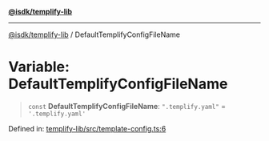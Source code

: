 [**@isdk/templify-lib**](../README.md)

***

[@isdk/templify-lib](../globals.md) / DefaultTemplifyConfigFileName

# Variable: DefaultTemplifyConfigFileName

> `const` **DefaultTemplifyConfigFileName**: `".templify.yaml"` = `'.templify.yaml'`

Defined in: [templify-lib/src/template-config.ts:6](https://github.com/isdk/templify-lib.js/blob/2f28ed63fa1fab14ced4b1f55151d2b7839f83ed/src/template-config.ts#L6)
